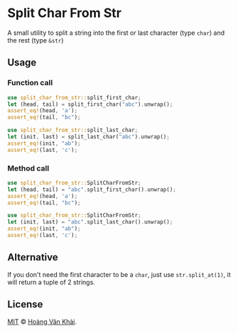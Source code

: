 # Split Char From Str

A small utility to split a string into the first or last character (type `char`) and the rest (type `&str`)

## Usage

### Function call

```rust
use split_char_from_str::split_first_char;
let (head, tail) = split_first_char("abc").unwrap();
assert_eq!(head, 'a');
assert_eq!(tail, "bc");
```

```rust
use split_char_from_str::split_last_char;
let (init, last) = split_last_char("abc").unwrap();
assert_eq!(init, "ab");
assert_eq!(last, 'c');
```

### Method call

```rust
use split_char_from_str::SplitCharFromStr;
let (head, tail) = "abc".split_first_char().unwrap();
assert_eq!(head, 'a');
assert_eq!(tail, "bc");
```

```rust
use split_char_from_str::SplitCharFromStr;
let (init, last) = "abc".split_last_char().unwrap();
assert_eq!(init, "ab");
assert_eq!(last, 'c');
```

## Alternative

If you don't need the first character to be a `char`, just use `str.split_at(1)`, it will return a tuple of 2 strings.

## License

[MIT](https://github.com/KSXGitHub/split-first-char/blob/master/LICENSE.md) © [Hoàng Văn Khải](https://github.com/KSXGitHub/).
